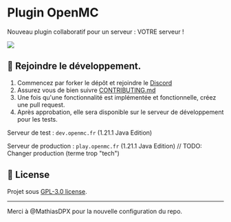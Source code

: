 # Plugin OpenMC
Nouveau plugin collaboratif pour un serveur : VOTRE serveur !

<a href="https://github.com/ServerOpenMC/Plugin/graphs/contributors">
  <img src="https://contrib.rocks/image?repo=ServerOpenMC/Plugin" />
</a>

## 🤝 Rejoindre le développement.
1. Commencez par forker le dépôt et rejoindre le [Discord](https://discord.gg/aywen)
3. Assurez vous de bien suivre [CONTRIBUTING.md](https://github.com/ServerOpenMC/Plugin/blob/main/CONTRIBUTING.md)
4. Une fois qu'une fonctionnalité est implémentée et fonctionnelle, créez une pull request.
5. Après approbation, elle sera disponible sur le serveur de développement pour les tests.

Serveur de test : `dev.openmc.fr` (1.21.1 Java Edition)

Serveur de production : `play.openmc.fr` (1.21.1 Java Edition)
// TODO: Changer production (terme trop "tech")

## 📃 License
Projet sous [GPL-3.0 license](https://choosealicense.com/licenses/gpl-3.0/).

---
Merci à @MathiasDPX pour la nouvelle configuration du repo.
